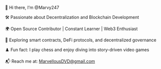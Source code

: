 👋 Hi there, I’m @Marvy247

🛠️ Passionate about Decentralization and Blockchain Development

🌍 Open Source Contributor | Constant Learner | Web3 Enthusiast

💼 Exploring smart contracts, DeFi protocols, and decentralized governance

♟️ Fun fact: I play chess and enjoy diving into story-driven video games

📬 Reach me at: MarvellousDVD@gmail.com
